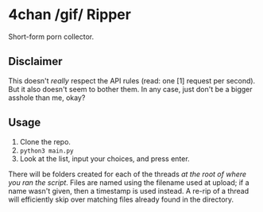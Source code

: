 # 4chan /gif/ Ripper
Short-form porn collector.

## Disclaimer
This doesn't _really_ respect the API rules (read: one [1] request per second).
But it also doesn't seem to bother them. In any case, just don't be a bigger
asshole than me, okay?

## Usage
1. Clone the repo.
2. `python3 main.py`
3. Look at the list, input your choices, and press enter.

There will be folders created for each of the threads *at the root of where
you ran the script*. Files are named using the filename used at upload; if a
name wasn't given, then a timestamp is used instead. A re-rip of a thread will
efficiently skip over matching files already found in the directory.
